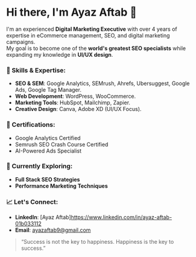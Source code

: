 # Hi there, I'm Ayaz Aftab 👋  

I'm an experienced **Digital Marketing Executive** with over 4 years of expertise in eCommerce management, SEO, and digital marketing campaigns.  
My goal is to become one of the **world's greatest SEO specialists** while expanding my knowledge in **UI/UX design**.  

### 🌟 Skills & Expertise:
- **SEO & SEM**: Google Analytics, SEMrush, Ahrefs, Ubersuggest, Google Ads, Google Tag Manager.  
- **Web Development**: WordPress, WooCommerce.  
- **Marketing Tools**: HubSpot, Mailchimp, Zapier.  
- **Creative Design**: Canva, Adobe XD (UI/UX Focus).  

### 🚀 Certifications:
- Google Analytics Certified  
- Semrush SEO Crash Course Certified  
- AI-Powered Ads Specialist  

### 🎯 Currently Exploring:
- **Full Stack SEO Strategies**  
- **Performance Marketing Techniques**  

### 📈 Let's Connect:
- **LinkedIn**: [Ayaz Aftab]https://www.linkedin.com/in/ayaz-aftab-01b033112  
- **Email**: ayazaftab9@gmail.com

> “Success is not the key to happiness. Happiness is the key to success.”